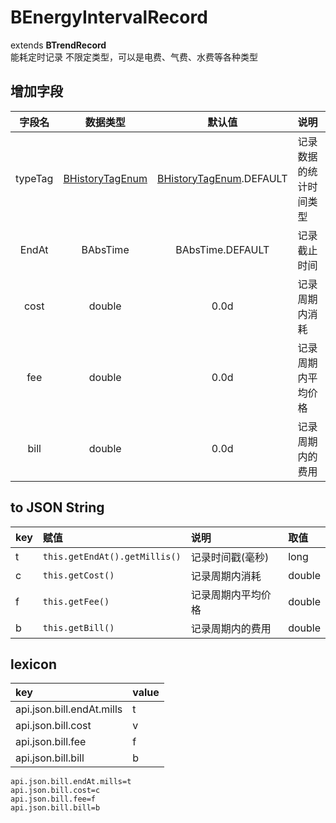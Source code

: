 # BEnergyIntervalRecord
extends **BTrendRecord**  
能耗定时记录
不限定类型，可以是电费、气费、水费等各种类型

## 增加字段
| 字段名 | 数据类型 | 默认值 | 说明 |
|:-------:|:------:|:-------:|:------------|
| typeTag | [BHistoryTagEnum](../enums/HistoryTagEnum.md) | [BHistoryTagEnum](../enums/HistoryTagEnum.md).DEFAULT | 记录数据的统计时间类型 |
| EndAt | BAbsTime | BAbsTime.DEFAULT | 记录截止时间 |
| cost | double | 0.0d | 记录周期内消耗 |
| fee | double | 0.0d | 记录周期内平均价格 |
| bill | double | 0.0d | 记录周期内的费用 |

## to JSON String
| key | 赋值 | 说明 | 取值 |
|:-------|:------|:-------|:---------|
| t | `this.getEndAt().getMillis()` | 记录时间戳(毫秒) | long |
| c | `this.getCost()` | 记录周期内消耗 | double |
| f | `this.getFee()` | 记录周期内平均价格 | double |
| b | `this.getBill()` | 记录周期内的费用 | double |

## lexicon
| key | value |
|:-------|:------|
| api.json.bill.endAt.mills | t |
| api.json.bill.cost | v |
| api.json.bill.fee | f |
| api.json.bill.bill | b |

```
api.json.bill.endAt.mills=t
api.json.bill.cost=c
api.json.bill.fee=f
api.json.bill.bill=b
```